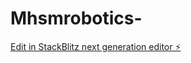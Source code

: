 # Mhsmrobotics-

[Edit in StackBlitz next generation editor ⚡️](https://stackblitz.com/~/github.com/deusmanipulares/Mhsmrobotics-)
